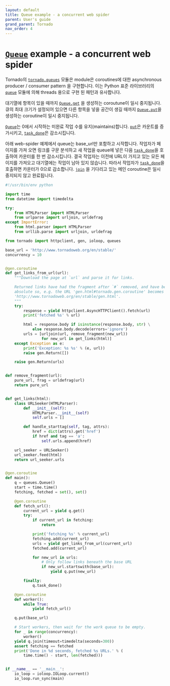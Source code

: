 ```yaml
---
layout: default
title: Queue example - a concurrent web spider
parent: User's guide
grand_parent: Tornado
nav_order: 4
---
```


# [`Queue`](https://docs.python.org/3.6/library/queue.html#module-queue) example - a concurrent web spider

Tornado의 [`tornado.queues`](http://www.tornadoweb.org/en/stable/queues.html#module-tornado.queues) 모듈은 module은 coroutines에 대한 asynchronous producer / consumer pattern 을 구현합니다.
이는 Python 표준 라이브러리의 [`queue`](https://docs.python.org/3.6/library/queue.html#module-queue) 모듈에 의해 threads 용으로 구현 된 패턴과 유사합니다.

대기열에 항목이 있을 때까지 [`Queue.get`](http://www.tornadoweb.org/en/stable/queues.html#tornado.queues.Queue.get) 을 생성하는 coroutune이 일시 중지됩니다. 큐의 최대 크기가 설정되어 있으면 다른 항목을 넣을 공간이 생길 때까지 [`Queue.put`](http://www.tornadoweb.org/en/stable/queues.html#tornado.queues.Queue.put)을 생성하는 coroutine이 일시 중지됩니다.

[`Queue`](http://www.tornadoweb.org/en/stable/queues.html#tornado.queues.Queue)는 0에서 시작하는 미완료 작업 수를 유지(maintains)합니다. [`put`](http://www.tornadoweb.org/en/stable/queues.html#tornado.queues.Queue.put)은 카운트를 증가시키고, [`task_done`](http://www.tornadoweb.org/en/stable/queues.html#tornado.queues.Queue.task_done)은 감소시킵니다.

아래 web-spider 예제에서 queue는 base_url만 포함하고 시작합니다. 작업자가 페이지를 가져 오면 링크를 구문 분석하고 새 작업을 queue에 넣은 다음 [`task_done`](http://www.tornadoweb.org/en/stable/queues.html#tornado.queues.Queue.task_done)을 호출하여 카운터를 한 번 감소시킵니다. 결국 작업자는 이전에 URL이 가지고 있는 모든 페이지를 가져오고 대기열에는 작업이 남아 있지 않습니다. 따라서 작업자가 [`task_done`](http://www.tornadoweb.org/en/stable/queues.html#tornado.queues.Queue.task_done)을 호출하면 카운터가 0으로 감소합니다.  [`join`](http://www.tornadoweb.org/en/stable/queues.html#tornado.queues.Queue.join) 을 기다리고 있는 메인 coroutine은 일시중지되지 않고 완료됩니다.

```python
#!/usr/bin/env python

import time
from datetime import timedelta

try:
    from HTMLParser import HTMLParser
    from urlparse import urljoin, urldefrag
except ImportError:
    from html.parser import HTMLParser
    from urllib.parse import urljoin, urldefrag

from tornado import httpclient, gen, ioloop, queues

base_url = 'http://www.tornadoweb.org/en/stable/'
concurrency = 10


@gen.coroutine
def get_links_from_url(url):
    """Download the page at `url` and parse it for links.

    Returned links have had the fragment after `#` removed, and have been made
    absolute so, e.g. the URL 'gen.html#tornado.gen.coroutine' becomes
    'http://www.tornadoweb.org/en/stable/gen.html'.
    """
    try:
        response = yield httpclient.AsyncHTTPClient().fetch(url)
        print('fetched %s' % url)

        html = response.body if isinstance(response.body, str) \
            else response.body.decode(errors='ignore')
        urls = [urljoin(url, remove_fragment(new_url))
                for new_url in get_links(html)]
    except Exception as e:
        print('Exception: %s %s' % (e, url))
        raise gen.Return([])

    raise gen.Return(urls)


def remove_fragment(url):
    pure_url, frag = urldefrag(url)
    return pure_url


def get_links(html):
    class URLSeeker(HTMLParser):
        def __init__(self):
            HTMLParser.__init__(self)
            self.urls = []

        def handle_starttag(self, tag, attrs):
            href = dict(attrs).get('href')
            if href and tag == 'a':
                self.urls.append(href)

    url_seeker = URLSeeker()
    url_seeker.feed(html)
    return url_seeker.urls


@gen.coroutine
def main():
    q = queues.Queue()
    start = time.time()
    fetching, fetched = set(), set()

    @gen.coroutine
    def fetch_url():
        current_url = yield q.get()
        try:
            if current_url in fetching:
                return

            print('fetching %s' % current_url)
            fetching.add(current_url)
            urls = yield get_links_from_url(current_url)
            fetched.add(current_url)

            for new_url in urls:
                # Only follow links beneath the base URL
                if new_url.startswith(base_url):
                    yield q.put(new_url)

        finally:
            q.task_done()

    @gen.coroutine
    def worker():
        while True:
            yield fetch_url()

    q.put(base_url)

    # Start workers, then wait for the work queue to be empty.
    for _ in range(concurrency):
        worker()
    yield q.join(timeout=timedelta(seconds=300))
    assert fetching == fetched
    print('Done in %d seconds, fetched %s URLs.' % (
        time.time() - start, len(fetched)))


if __name__ == '__main__':
    io_loop = ioloop.IOLoop.current()
    io_loop.run_sync(main)
```
